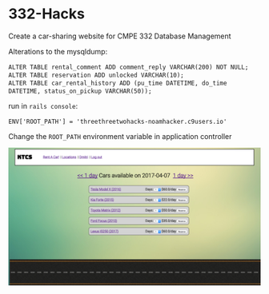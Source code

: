 # 332-Hacks
Create a car-sharing website for CMPE 332 Database Management

Alterations to the mysqldump:
```
ALTER TABLE rental_comment ADD comment_reply VARCHAR(200) NOT NULL;
ALTER TABLE reservation ADD unlocked VARCHAR(10);
ALTER TABLE car_rental_history ADD (pu_time DATETIME, do_time DATETIME, status_on_pickup VARCHAR(50));
```
run in `rails console`:
```
ENV['ROOT_PATH'] = 'threethreetwohacks-noamhacker.c9users.io'
```
Change the `ROOT_PATH` environment variable in application controller


![screenshot](https://github.com/NithanK/332-Hacks/blob/master/Screen%20Shot%202017-04-04%20at%202.32.09%20PM.png)
